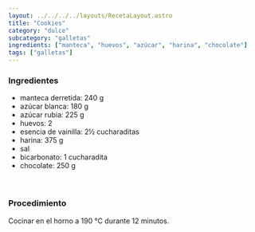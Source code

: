 ```yaml
---
layout: ../../../../layouts/RecetaLayout.astro
title: "Cookies"
category: "dulce"
subcategory: "galletas"
ingredients: ["manteca", "huevos", "azúcar", "harina", "chocolate"]
tags: ["galletas"]
---
```


<!-- ## Cookies -->

### Ingredientes

- manteca derretida: 240 g
- azúcar blanca: 180 g
- azúcar rubia: 225 g
- huevos: 2
- esencia de vainilla: 2½ cucharaditas
- harina: 375 g
- sal
- bicarbonato: 1 cucharadita
- chocolate: 250 g
<br><br><br>

### Procedimiento

Cocinar en el horno a 190 °C durante 12 minutos.
